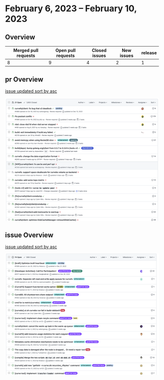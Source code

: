 # February  6, 2023 – February  10, 2023

## Overview

| Merged pull requests | Open pull requests | Closed issues | New issues | release |
|-- | -- | -- | -- | -- |
| 8 | 9 | 4 | 2 | 1 |

## pr Overview

[issue updated sort by asc](https://github.com/opencurve/curve/pulls?q=is%3Apr+is%3Aopen+sort%3Aupdated-asc)

![issue updated sort by asc](./images/2023-03-06-pr.png)

## issue Overview

[issue updated sort by asc](https://github.com/opencurve/curve/issues?q=is%3Aissue+is%3Aopen+sort%3Aupdated-asc)

![](./images/2023-03-06-issue.png)
